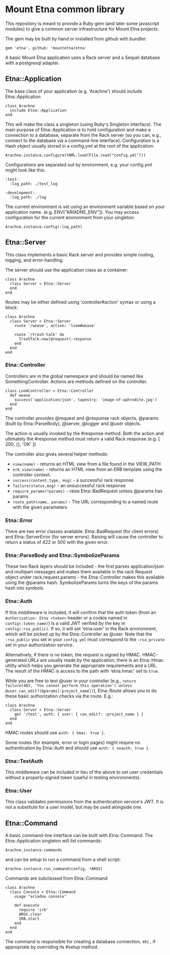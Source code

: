 # Mount Etna common library

This repository is meant to provide a Ruby gem (and later some javascript
modules) to give a common server infrastructure for Mount Etna projects.

The gem may be built by hand or installed from github with bundler:

    gem 'etna', github: 'mountetna/etna'

A basic Mount Etna application uses a Rack server and a Sequel database with a
postgresql adapter.

## Etna::Application

The base class of your application (e.g. 'Arachne') should include Etna::Application

    class Arachne
      include Etna::Application
    end

This will make the class a singleton (using Ruby's Singleton interface). The main purpose
of Etna::Application is to hold configuration and make a connection to a database, separate
from the Rack server (so you can, e.g., connect to the database via a command-line interface).
Configuration is a Hash object usually stored in a config.yml at the root of the application:

    Arachne.instance.configure(YAML.load(File.read("config.yml")))

Configurations are separated out by environment, e.g. your config.yml might look like this:

    :test:
      :log_path: ./test_log

    :development:
      :log_path: ./log

The current environment is set using an environment variable based on your application name. (e.g. ENV["ARIADNE_ENV"]). You may access configuration for the current environment from your singleton:

    Arachne.instance.config(:log_path)

## Etna::Server

This class implements a basic Rack server and provides simple routing, logging, and error-handling.

The server should use the application class as a container:

    class Arachne
      class Server < Etna::Server
      end
    end

Routes may be either defined using 'controller#action' syntax or using a block:

    class Arachne
      class Server < Etna::Server
        route '/weave', action: 'loom#weave'

        route '/trash-talk' do
          TrashTalk.new(@request).response
        end
      end
    end

### Etna::Controller

Controllers are in the global namespace and should be named like SomethingController. Actions are
methods defined on the controller.

    class LoomController < Etna::Controller
      def weave
        success('application/json', tapestry: 'image-of-aphrodite.jpg')
      end
    end

The controller provides @request and @response rack objects, @params (built by Etna::ParseBody), @server, @logger and @user objects.

The action is usually invoked by the #response method. Both the action and ultimately the #response method must return a valid Rack response (e.g. [ 200, {}, 'OK' ])

The controller also gives several helper methods:
* `view(name)` - returns an HTML view from a file found in the VIEW_PATH
* `erb_view(name)` - returns an HTML view from an ERB template using the controller context.
* `success(content_type, msg)` - a successful rack response
* `failure(status,msg)` - an unsuccessful rack response
* `require_params(*params)` - raise Etna::BadRequest unless @params has params
* `route_path(name, params)` - The URL corresponding to a named route with the given parameters

### Etna::Error

There are two error classes available: Etna::BadRequest (for client errors) and Etna::ServerError (for server errors).
Raising will cause the controller to return a status of 422 or 500 with the given error.

### Etna::ParseBody and Etna::SymbolizeParams

These two Rack layers should be included - the first parses application/json
and multipart messages and makes them available in the rack Request object
under rack.request.params - the Etna::Controller makes this available using the
@params hash. SymbolizeParams turns the keys of the params hash into symbols.

### Etna::Auth

If this middleware is included, it will confirm that the auth token (from an `Authorization: Etna <token>` header or a cookie named in `config(:token_name)`) is a valid JWT verified by the key in `config(:rsa_public)`. If so, it will set 'etna.user' in the Rack environment, which will be picked up by the Etna::Controller as @user. Note that the `:rsa_public` you set in your `config.yml` must correspond to the `:rsa_private` set in your authorization service.

Alternatively, if there is no token, the request is signed by HMAC. HMAC-generated URLs are usually made by the application; there is an Etna::Hmac utility which helps you generate the appropriate requirements and a URL. The result of the HMAC is access to the path with 'etna.hmac' set to `true`.

While you are free to test @user in your controller (e.g., `return failure(403, 'You cannot perform this operation') unless @user.can_edit?(@params[:project_name])`), Etna::Route allows you to do these basic authorization checks via the route. E.g.:

    class Arachne
      class Server < Etna::Server
        get '/test', auth: { user: { can_edit?: :project_name } }
      end
    end

HMAC routes should use `auth: { hmac: true }`.

Some routes (for example, error or login pages) might require no authentication by Etna::Auth and should use `auth: { noauth: true }`.

### Etna::TestAuth

This middleware can be included in lieu of the above to set user credentials without a properly-signed token (useful in testing environments).

### Etna::User

This class validates permissions from the authentication service's JWT. It is not a substitute for a user model, but may be used alongside one.

## Etna::Command

A basic command-line interface can be built with Etna::Command. The Etna::Application singleton will list commands:

    Arachne.instance.commands

and can be setup to run a command from a shell script:

    Arachne.instance.run_command(config, *ARGV)

Commands are subclassed from Etna::Command

    class Arachne
      class Console < Etna::Command
        usage "ariadne console"

        def execute
          require 'irb'
          ARGV.clear
          IRB.start
        end
      end
    end

The command is responsible for creating a database
connection, etc., if appropriate by overriding its #setup
method.
